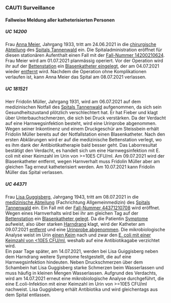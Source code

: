 ### CAUTI Surveillance

#### Fallweise Meldung aller katheterisierten Personen

##### UC 14200
Frau [Anna Meier](Patient-AnnaMeier.html), Jahrgang 1933, tritt am 24.06.2021 in die [chirurgische Abteilung](Organization-ChirurgieSpitalTannenwald.html) des [Spitals Tannenwald](Organization-SpitalTannenwald.html) ein. Die Spitaladministration eröffnet für diesen stationären Aufenthalt einen Fall mit der [Fall-Nummer 14200210624](Encounter-Encounter-14200210624.html).   
Frau Meier wird am 01.07.2021 planmässig operiert. Vor der Operation wird ihr auf der [Bettenstation](Location-Bettenstation.html) ein [Blasenkatheter eingelegt](Procedure-InsertCatheter-20210701-14200210624.html), der am 04.07.2021 wieder [entfernt](Procedure-RemoveCatheter-20210704-14200210624.html) wird. Nachdem die Operation ohne Komplikationen verlaufen ist, kann Anna Meier das Spital am 08.07.2021 verlassen.

##### UC 181521
Herr Fridolin Müller, Jahrgang 1931, wird am 06.07.2021 auf dem medizinischen Notfall des [Spitals Tannenwald](Organization-SpitalTannenwald.html) aufgenommen, da sich sein Gesundheitszustand plötzlich verschlechtert hat. Er hat Fieber und klagt über Unterbauchschmerzen, die sich bei Druck verstärken. Da der Verdacht auf eine Harnwegsinfektion besteht, wird eine Urinprobe abgenommen. Wegen seiner Inkontinenz und einem Druckgeschür am Steissbein erhält Fridolin Müller bereits auf der Notfallstation einen Blasenkatheter. Nach den ersten Abklärungen wird er auf die medizinische Bettenstation verlegt, wo es ihm dank der Antibiotikatherapie bald besser geht. Das Laborresultat bestätigt den Verdacht, es handelt sich um eine Harnwegsinfektion mit E. coli mit einer Keimzahl im Urin von >=10E5 CFU/ml. Am 09.07.2021 wird der Blasenkatheter entfernt, wegen Harnverhalt muss Fridolin Müller aber am gleichen Tag erneut katheterisiert werden. Am 10.07.2021 kann Fridolin Müller das Spital verlassen.								


##### UC 44371
Frau [Lisa Guggisberg](Patient-LisaGuggisberg.html), Jahrgang 1943, tritt am 08.07.2021 in die [medizinische Abteilung](Organization-MedizinSpitalTannenwald.html) (Fachrichtung Allgemeinmedizin) des [Spitals Tannenwald](Organization-SpitalTannenwald.html) ein. Ein Fall mit der [Fall-Nummer 44371210708](Encounter-Encounter-44371210708.html) wird eröffnet.   
Wegen eines Harnverhalts wird bei ihr am gleichen Tag auf der [Bettenstation](Location-Bettenstation.html) ein [Blasenkatheter gelegt](Procedure-InsertCatheter-20210708-44371210708.html). Da die Patientin [Symptome](Observation-Symptoms-20210709-44371210708.html) aufweist, also über starken [Harndrang](Observation-UrinaryUrgency-20210709-44371210708.html) klagt, wird der Katheter am 09.07.2021 [entfernt](Procedure-RemoveCatheter-20210709-44371210708.html) und eine [Urinprobe abgenommen](Procedure-Microbiology-20210709-44371210708.html). Die mikrobiologische Analyse weist im Urin [einen Keim](Observation-NumberOfDifferentGerms-20210709-44371210708.html) nach und zwar den [E. coli mit einer Keimzahl von <10E5 CFU/ml](Observation-Germ1-20210709-44371210708.html), weshalb auf eine Antibiotikagabe verzichtet wird.   
Ein paar Tage später, am 14.07.2021, werden bei Lisa Guiggisberg neben dem Harndrang weitere Symptome festgestellt, die auf eine Harnwegsinfektion hindeuten. Neben Druckschmerzen über dem Schambein hat Lisa Guggisberg starke Schmerzen beim Wasserlassen und muss häufig in kleinen Mengen Wasserlassen. Aufgrund des Verdachts, wird am 14.07.2021 erneut eine mikrobiologische Analyse durchgeführt, die eine E.coli-Infektion mit einer Keimzahl im Urin von >=10E5 CFU/ml nachweist. Lisa Guggisberg erhält Antibiotika und wird gleichentags aus dem Spital entlassen.								


